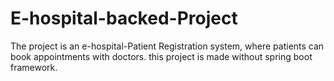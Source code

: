 # E-hospital-backed-Project
The project is an e-hospital-Patient Registration system, where patients can book appointments with doctors.
this project is made without spring boot framework.

